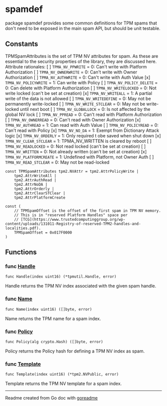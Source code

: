 # spamdef

package spamdef provides some common definitions for TPM spams that don't
need to be exposed in the main spam API, but should be unit testable.

## Constants

TPMSpamAttributes is the set of TPM NV attributes for spam. As these are essential
to the security properties of the library, they are discussed here.
Attribute rationales:
[ ] `TPMA_NV_PPWRITE` = 0: Can't write with Platform Authorization
[ ] `TPMA_NV_OWNERWRITE` = 0: Can't write with Owner Authorization
[ ] `TPMA_NV_AUTHWRITE` = 0: Can't write with Auth Value
[x] `TPMA_NV_POLICYWRITE` = 1: Can write with Policy
[ ] `TPMA_NV_POLICY_DELETE` = 0: Can delete with Platform Authorization
[ ] `TPMA_NV_WRITELOCKED` = 0: Not write locked (can't be set at creation)
[x] `TPMA_NV_WRITEALL` = 1: A partial write of the data is not allowed
[ ] `TPMA_NV_WRITEDEFINE` = 0: May not be permanently write-locked
[ ] `TPMA_NV_WRITE_STCLEAR` = 0: May not be write-locked until next boot
[ ] `TPMA_NV_GLOBALLOCK` = 0: Is not affected by the global NV lock
[ ] `TPMA_NV_PPREAD` = 0: Can't read with Platform Authorization
[ ] `TPMA_NV_OWNERREAD` = 0: Can't read with Owner Authorization
[x] `TPMA_NV_AUTHREAD` = 1: Can read with Auth Value
[ ] `TPMA_NV_POLICYREAD` = 0: Can't read with Policy
[x] `TPMA_NV_NO_DA` = 1: Exempt from Dictionary Attack logic
[x] `TPMA_NV_ORDERLY` = 1: Only required t obe saved when shut down
[x] `TPMA_NV_CLEAR_STCLEAR` = 1: TPMA_NV_WRITTEN is cleared by reboot
[ ] `TPMA_NV_READLOCKED` = 0: Not read locked (can't be set at creation)
[ ] `TPMA_NV_WRITTEN` = 0: Not already written (can't be set at creation)
[x] `TPMA_NV_PLATFORMCREATE` = 1: Undefined with Platform, not Owner Auth
[ ] `TPMA_NV_READ_STCLEAR` = 0: May not be read-locked

```golang
const TPMSpamAttributes tpm2.NVAttr = tpm2.AttrPolicyWrite |
    tpm2.AttrWriteAll |
    tpm2.AttrAuthRead |
    tpm2.AttrNoDA |
    tpm2.AttrOrderly |
    tpm2.AttrClearSTClear |
    tpm2.AttrPlatformCreate
```

```golang
const (
    // TPMSpamOffset is the offset of the first spam in TPM NV memory.
    // This is in "reserved Platform Handles" space per
    // [TCG](https://www.trustedcomputinggroup.org/wp-content/uploads/131011-Registry-of-reserved-TPM2-handles-and-localities.pdf).
    TPMSpamOffset = 0x017F0000
)
```

## Functions

### func [Handle](/pkg/spamdef/spamdef.go#L57)

`func Handle(index uint16) (*tpmutil.Handle, error)`

Handle returns the TPM NV index associated with the given spam handle.

### func [Name](/pkg/spamdef/spamdef.go#L92)

`func Name(index uint16) ([]byte, error)`

Name returns the TPM name for a spam index.

### func [Policy](/pkg/spamdef/spamdef.go#L85)

`func Policy(alg crypto.Hash) ([]byte, error)`

Policy returns the Policy hash for defining a TPM NV index as spam.

### func [Template](/pkg/spamdef/spamdef.go#L66)

`func Template(index uint16) (*tpm2.NVPublic, error)`

Template returns the TPM NV template for a spam index.

---
Readme created from Go doc with [goreadme](https://github.com/posener/goreadme)
